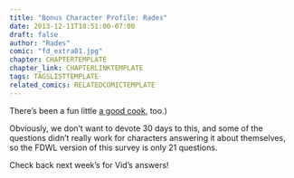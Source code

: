```yaml
---
title: "Bonus Character Profile: Rades"
date: 2013-12-11T18:51:00-07:00
draft: false
author: "Rades"
comic: "fd_extra01.jpg"
chapter: CHAPTERTEMPLATE
chapter_link: CHAPTERLINKTEMPLATE
tags: TAGSLISTTEMPLATE
related_comics: RELATEDCOMICTEMPLATE
---
```


There’s been a fun little [a good cook](http://www.wowhead.com/achievement=7328), too.)


Obviously, we don’t want to devote 30 days to this, and some of the questions didn’t really work for characters answering it about themselves, so the FDWL version of this survey is only 21 questions.


Check back next week’s for Vid’s answers!

